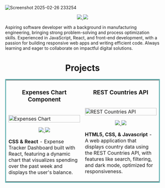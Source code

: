 ![Screenshot 2025-02-26 233254](https://github.com/user-attachments/assets/ca608f0a-95fe-4987-a8dd-384362977018)

<p align="center">
  <a href="https://kumanan.vercel.app/" target="_blank">
    <img src="https://img.shields.io/static/v1?label=|&message=WEBSITE&color=23555f&style=plastic&logo=react&logo-color=white"/>
  </a>
  <a href="https://www.linkedin.com/in/kumanan-eswaran" target="_blank">
    <img src="https://img.shields.io/static/v1?label=|&message=LINKED-IN&color=cdf998&style=plastic&logo=linkedin&logo-color=white"/>
  </a>
</p>

Aspiring software developer with a background in manufacturing engineering, bringing strong problem-solving and process optimization skills. Experienced in JavaScript, React, and front-end development, with a passion for building responsive web apps and writing efficient code. Always learning and eager to collaborate on impactful digital solutions.

<h1 align="center">Projects</h1>
<table bordercolor="#66b2b2">

<tr>
    <td width="50%" valign="top">
      <h3 align="center">Expenses Chart Component</h3>
        <br />
        <a target="_blank" href="https://expense-chart-fm-challenge.netlify.app/">
            <img src="https://i.postimg.cc/Hsf2tX9V/expense-chart-fm-challenge-netlify-app.png" width="100%" alt="Expenses Chart"/>
        </a>
        <br />
        <p align="center">
          
  <a href="https://github.com/KumananEswaran/expenses-chart" target="_blank">
    <img src="https://img.shields.io/static/v1?label=|&message=REPO&color=23555f&style=plastic&logo=github&logo-color=white"/>
  </a>  
  <a href="https://expense-chart-fm-challenge.netlify.app/" target="_blank">
    <img src="https://img.shields.io/static/v1?label=|&message=WEBSITE&color=cdf998&style=plastic&logo=wordpress&logo-color=white"/>
  </a>
      </p>
        <p><strong>CSS & React</strong> - Expense Tracker Dashboard built with React, featuring a dynamic chart that visualizes spending over the past week and displays the user's balance.</p>
    </td>
    <td width="50%" valign="top">
      <h3 align="center">REST Countries API</h3>
        <br />
      <a target="_blank" href="https://country-rest-api-frontendmentor.netlify.app/">
            <img src="https://i.postimg.cc/Y0njr6bk/country-rest-api-frontendmentor-netlify-app-1.png" width="100%"  alt="REST Countries API"/>
        </a>
        <br />
        <p align="center">
          
  <a href="https://github.com/KumananEswaran/rest-countries-api" target="_blank">
    <img src="https://img.shields.io/static/v1?label=|&message=REPO&color=23555f&style=plastic&logo=github&logo-color=white"/>
  </a>
  <a href="https://country-rest-api-frontendmentor.netlify.app/" target="_blank">
    <img src="https://img.shields.io/static/v1?label=|&message=WEBSITE&color=cdf998&style=plastic&logo=wordpress&logo-color=white"/>
  </a>
      </p>
        <p><strong>HTML5, CSS, & Javascript</strong> - A web application that displays country data using the REST Countries API, with features like search, filtering, and dark mode, optimized for responsiveness.</p>
    </td>
  </tr>
